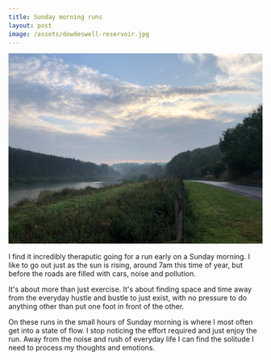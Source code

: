 ```yaml
---
title: Sunday morning runs
layout: post
image: /assets/dowdeswell-reservoir.jpg
---
```


![Dowdeswell Reservoir on a misty Sunday morning in September](/assets/dowdeswell-reservoir.jpg)

I find it incredibly theraputic going for a run early on a Sunday morning. I like to go out just as the sun is rising, around 7am this time of year, but before the roads are filled with cars, noise and pollution.

It's about more than just exercise. It's about finding space and time away from the everyday hustle and bustle to just exist, with no pressure to do anything other than put one foot in front of the other.

On these runs in the small hours of Sunday morning is where I most often get into a state of flow. I stop noticing the effort required and just enjoy the run. Away from the noise and rush of everyday life I can find the solitude I need to process my thoughts and emotions.

